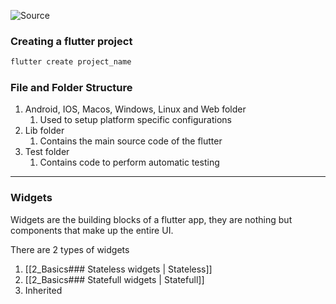 ![Source](https://youtu.be/CzRQ9mnmh44?t=29189)

### Creating a flutter project
```bash
flutter create project_name
```

### File and Folder Structure
1. Android, IOS, Macos, Windows, Linux and Web folder
	1. Used to setup platform specific configurations
2. Lib folder
	1. Contains the main source code of the flutter 
3. Test folder
	1. Contains code to perform automatic testing

---
### Widgets

Widgets are the building blocks of a flutter app, they are nothing but components that make up the entire UI.

There are 2 types of widgets
1. [[2_Basics### Stateless widgets | Stateless]]
2. [[2_Basics### Statefull widgets | Statefull]]
3. Inherited